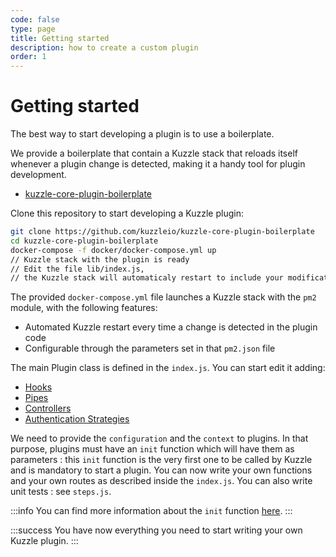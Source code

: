 ```yaml
---
code: false
type: page
title: Getting started
description: how to create a custom plugin
order: 1
---
```


# Getting started

The best way to start developing a plugin is to use a boilerplate.

We provide a boilerplate that contain a Kuzzle stack that reloads itself whenever a plugin change is detected, making it a handy tool for plugin development.

- [kuzzle-core-plugin-boilerplate](https://github.com/kuzzleio/kuzzle-core-plugin-boilerplate)

Clone this repository to start developing a Kuzzle plugin:

```bash
git clone https://github.com/kuzzleio/kuzzle-core-plugin-boilerplate
cd kuzzle-core-plugin-boilerplate
docker-compose -f docker/docker-compose.yml up
// Kuzzle stack with the plugin is ready
// Edit the file lib/index.js,
// the Kuzzle stack will automaticaly restart to include your modifications
```

The provided `docker-compose.yml` file launches a Kuzzle stack with the `pm2` module, with the following features:

- Automated Kuzzle restart every time a change is detected in the plugin code
- Configurable through the parameters set in that `pm2.json` file

The main Plugin class is defined in the `index.js`. You can start edit it adding:

- [Hooks](/core/1/plugins/guides/hooks)
- [Pipes](/core/1/plugins/guides/pipes)
- [Controllers](/core/1/plugins/guides/controllers)
- [Authentication Strategies](/core/1/plugins/guides/strategies/overview)

We need to provide the `configuration` and the `context` to plugins. In that purpose, plugins must have an `init` function which will have them as parameters : this `init` function is the very first one to be called by Kuzzle and is mandatory to start a plugin. You can now write your own functions and your own routes as described inside the `index.js`. You can also write unit tests : see `steps.js`.

:::info
You can find more information about the `init` function [here](/core/1/plugins/guides/manual-setup/init-function).
:::

:::success
You have now everything you need to start writing your own Kuzzle plugin.
:::
